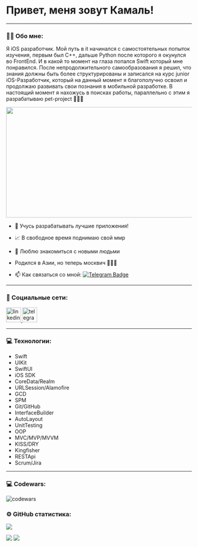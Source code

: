 # Привет, меня зовут Камаль!

---

### :man_technologist: Обо мне:

Я iOS разработчик. Мой путь в it начинался с самостоятельных попыток изучения, первым был С++, дальше Python после которого я окунулся во FrontEnd. И в какой то момент на глаза попался Swift который мне понравился. После непродолжительного самообразования я решил, что знания должны быть более структурированы и записался на курс junior iOS-Разработчик, который на данный момент я благополучно освоил и продолжаю развивать свои познания в мобильной разработке. В настоящий момент я нахожусь в поисках работы, параллельно с этим я разрабатываю pet-project 🦦🦦🦦

<div align="center">
  <img src="https://media.giphy.com/media/lH831M7w8lO6I/giphy.gif" width="600" height="300"/>
</div>
 

- 👾 Учусь разрабатывать лучшие приложения!

- 📈 В свободное время поднимаю свой ммр

- 🐼 Люблю знакомиться с новыми людьми

- Родился в Азии, но теперь москвич 🤷🏻‍♂️

- :mailbox: Как связаться со мной: [![Telegram Badge](https://img.shields.io/badge/-Kama-blue?style=flat&logo=Telegram&logoColor=white)](https://t.me/Kamaldini2)

---

### 🤝 Социальные сети:

  <div id="badges">
    <a href="https://www.linkedin.com/in/kamalios" target="_blank">
      <img src="https://cdn-icons-png.flaticon.com/512/2504/2504799.png" width="40" height="40" alt="linkedin" />
    </a>
    <a href="https://t.me/jun_dev_ios" target="_blank">
      <img src="https://cdn-icons-png.flaticon.com/512/2111/2111646.png" width="40" height="40" alt="telegram group" />
    </a>
  </div>

---

### 💻 Технологии:

- Swift
- UIKit
- SwiftUI
- iOS SDK
- CoreData/Realm
- URLSession/Alamofire
- GCD
- SPM
- Git/GitHub
- InterfaceBuilder
- AutoLayout
- UnitTesting
- OOP
- MVC/MVP/MVVM
- KISS/DRY
- Kingfisher
- RESTApi
- Scrum/Jira 
--- 

### 💻 Codewars:

![codewars](https://www.codewars.com/users/Kama_Pulya/badges/large)

### ⚙️ GitHub статистика:


<p float="center">
  <img src ="https://github-readme-streak-stats.herokuapp.com?user=VurdIOS&theme=radical&hide_border=true&background=#000000">
</p>

![](http://github-profile-summary-cards.vercel.app/api/cards/stats?username=VurdIOS&show_icons=true&theme=radical)
![](http://github-profile-summary-cards.vercel.app/api/cards/productive-time?username=VurdIOS&show_icons=true&theme=radical&utcOffset=5)

<div id="viewsCounter" align="left"> 
  <img src="https://komarev.com/ghpvc/?username=VurdIOS&style=flat-square&color=yellow" alt=""/>
</div> 
